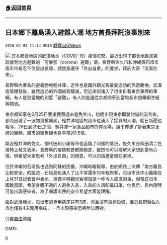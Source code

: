 ###  [:house:返回首頁](https://github.com/ourhimalayas/txt)
---

## 日本鄉下離島湧入避難人潮 地方首長拜託沒事別來
`2020-04-03 11:14 GM15` [轉載自GNews](https://gnews.org/zh-hant/160994/)

![](https://s3-ap-northeast-1.amazonaws.com/news.guo.offload.media/wp-content/uploads/2020/04/03111119/3122048_1_1.jpg)
日本都會地區的武漢肺炎（COVID-19）疫情吃緊，最近出現了都會地區民眾疏散到地方避難的「可樂那（corona）避難」潮，長野縣佐久市和沖繩縣石垣市兩市市長忍不住發出哀嚎，請民眾遵守「外出自肅」的要求，拜託大家「沒事別來」。

長野縣內著名的避暑勝地輕井澤，近年也是國外觀光客最愛造訪的旅遊勝地，武漢疫情爆發後，雖然造訪的外國旅客驟減，但近來卻湧入了很多掛著東京車牌的車輛，有人是到當地的別墅「避難」，有人則是遠從京都開車到當地超市搶購衛生紙等物資。

東京都知事在3月25日要求民眾週末避免外出，坊間出現東京即將封城的流言後，都內出現了一波物資搶購潮，輕井澤地區的超市也湧入了採買的人潮，朝日新聞也報導，26日到29日之間，輕井澤一家食品超市的停車場，幾乎停滿了掛著東京車牌的車輛，超市的銷售額也是平常的1.5倍。

鄰近輕井澤的佐久、御代田和小諸等市也面臨了同樣的情況，佐久市長柳田清二在推特上發文表示，長野縣的疫情較首都圈穩定，雖然他可以理解大家想到當地心情，但希望大家思考「外出自肅」的用意，可以的話盡量留在家裡。

位於沖繩的石垣島也遇到同樣的困擾，沖繩時報報導，由於網路上流傳「南方離島比較安全」的說法，石垣島也湧入了比平常還多的年輕旅客，石垣市長中山義隆在上月31日記者會中表示，換做平時觀光客增加是一件令人感激的事，但現在日本國難當頭，希望身體不適的人避免入島，入島的人請配戴口罩，他表示，島內隨時可能出現感染者，為了保護市民的安全希望大家能理解。

面對武漢肺炎，石垣市的專用病床只有3床，而且沒有檢測設備，至於長野縣佐久市也僅有4床專用病床，一旦出現感染恐將無法應對。

引自[自由時報](https://news.ltn.com.tw/news/world/breakingnews/3122048)

GM15

0
